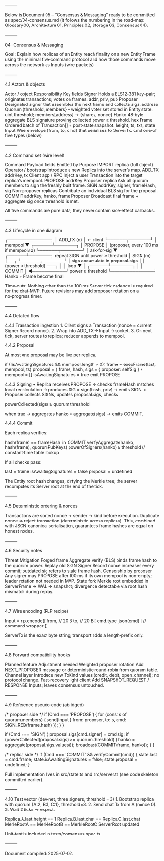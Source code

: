 ⸻

Below is Document 05 – “Consensus & Messaging” ready to be committed as
spec/04‑consensus.md (it follows the numbering in the road‑map: Glossary 00, Architecture 01, Principles 02, Storage 03, Consensus 04).

⸻

04 · Consensus & Messaging

Goal: Explain how replicas of an Entity reach finality on a new Entity Frame using the minimal five‑command protocol and how those commands move across the network as Inputs (wire packets).

⸻

4.1 Actors & objects

Actor / object	Responsibility	Key fields
Signer	Holds a BLS12‑381 key–pair; originates transactions; votes on frames.	addr, priv, pub
Proposer	Designated signer that assembles the next frame and collects sigs.	address
Quorum	{threshold, members} – weighted voter set stored in Entity state.	uint threshold; members[address] → {shares, nonce}
Hanko	48‑byte aggregate BLS signature proving collected power ≥ threshold.	hex
Frame	Ordered batch of Transaction[] + post‑state snapshot.	height, ts, txs, state
Input	Wire envelope {from, to, cmd} that serialises to ServerTx.	cmd one‑of five types (below)


⸻

4.2 Command set (wire level)

Command	Payload fields	Emitted by	Purpose
IMPORT	replica (full object)	Operator / bootstrap	Introduce a new Replica into the server’s map.
ADD_TX	addrKey, tx	Client app / RPC	Inject a user Transaction into the target replica’s mempool.
PROPOSE	addrKey	Proposer replica	Ask all quorum members to sign the freshly built frame.
SIGN	addrKey, signer, frameHash, sig	Non‑proposer replicas	Contribute an individual BLS sig for the proposal.
COMMIT	addrKey, hanko, frame	Proposer	Broadcast final frame + aggregate sig once threshold is met.

All five commands are pure data; they never contain side‑effect callbacks.

⸻

4.3 Lifecycle in one diagram

 ┌──────────────┐
 │  ADD_TX (n)  │   ← client
 └──────┬───────┘
        │ mempool
        ▼
 ┌──────┴───────┐
 │  PROPOSE     │   (proposer, every 100 ms if mempool≠∅)
 └──────┬───────┘
        │ ask‑for‑sig
        ▼
 ┌──────┴───────┐  repeat SIGN until power ≥ threshold
 │   SIGN (m)   │──┐
 └──────┬───────┘  │ sigs accumulate in proposal.sigs
        │          │
      (power < threshold)  ───┐
        │                     │ loop
        ▼                     │
 ┌──────┴───────┐             │
 │  COMMIT      │ ◄───────────┘ power ≥ threshold
 └──────────────┘   Hanko + Frame become final

Time‑outs: Nothing other than the 100 ms Server tick cadence is required for the chat‑MVP.  Future revisions may add proposer rotation on a no‑progress timer.

⸻

4.4 Detailed flow

4.4.1 Transaction ingestion
	1.	Client signs a Transaction (nonce = current Signer Record nonce).
	2.	Wrap into ADD_TX → Input → socket.
	3.	On next tick, server routes to replica; reducer appends to mempool.

4.4.2 Proposal

At most one proposal may be live per replica.

if (!isAwaitingSignatures && mempool.length > 0):
    frame     = execFrame(last, mempool, ts)
    proposal  = { frame, hash, sigs = { proposer: selfSig } }
    mempool   = []
    isAwaitingSignatures = true
    emit PROPOSE

4.4.3 Signing
	•	Replica receives PROPOSE
→ checks frameHash matches local recalculation
→ produces SIG = sign(hash, priv)
→ emits SIGN.
	•	Proposer collects SIGNs, updates proposal.sigs, checks

powerCollected(sigs) ≥ quorum.threshold

when true
→ aggregates hanko = aggregate(sigs)
→ emits COMMIT.

4.4.4 Commit

Each replica verifies:

  hash(frame) == frameHash_in_COMMIT
  verifyAggregate(hanko, hash(frame), quorumPubKeys)
  powerOfSigners(hanko) ≥ threshold          // constant‑time table lookup

If all checks pass:

last = frame
isAwaitingSignatures = false
proposal = undefined

The Entity root hash changes, dirtying the Merkle tree; the server recomputes its Server root at the end of the tick.

⸻

4.5 Deterministic ordering & nonces

Transactions are sorted nonce → sender → kind before execution.
Duplicate nonce ⇒ reject transaction (deterministic across replicas).
This, combined with JSON‑canonical serialisation, guarantees frame hashes are equal on honest nodes.

⸻

4.6 Security notes

Threat	Mitigation
Forged frame	Aggregate verify (BLS) binds frame hash to the quorum power.
Replay old SIGN	Signer Record nonce increases every commit; outdated sig refers to stale frame hash.
Censorship by proposer	Any signer may PROPOSE after 100 ms if its own mempool is non‑empty; leader rotation not needed in MVP.
State fork	Merkle root embedded in ServerFrame → WAL → snapshot; divergence detectable via root hash mismatch during replay.


⸻

4.7 Wire encoding (RLP recipe)

Input = rlp.encode([
  from,                   // 20 B
  to,                     // 20 B
  [ cmd.type, json(cmd) ] // command wrapper
])

ServerTx is the exact byte string; transport adds a length‑prefix only.

⸻

4.8 Forward compatibility hooks

Planned feature	Adjustment needed
Weighted proposer rotation	Add NEXT_PROPOSER message or deterministic round‑robin from quorum table.
Channel layer	Introduce new TxKind values (credit, debit, open_channel); no protocol change.
Fast‑recovery light client	Add SNAPSHOT_REQUEST / RESPONSE Inputs; leaves consensus untouched.


⸻

4.9 Reference pseudo‑code (abridged)

/* proposer side */
if (Cmd === 'PROPOSE') {
  for (const s of quorum.members) {
    send(Input { from: proposer, to: s, cmd: SIGN_REQ(frame.hash) });
  }
}

if (Cmd === 'SIGN') {
  proposal.sigs[cmd.signer] = cmd.sig;
  if (powerCollected(proposal.sigs) >= quorum.threshold) {
    hanko = aggregate(proposal.sigs.values());
    broadcast(COMMIT(frame, hanko));
  }
}

/* replica side */
if (Cmd === 'COMMIT' && verifyCommit(cmd)) {
  state.last = cmd.frame;
  state.isAwaitingSignatures = false;
  state.proposal = undefined;
}

Full implementation lives in src/state.ts and src/server.ts (see code skeleton committed earlier).

⸻

4.10 Test vector (dev‑net, three signers, threshold = 3)
	1.	Bootstrap replica with quorum {A:2, B:1, C:1}, threshold=3.
	2.	Send chat Tx from A (nonce 0).
	3.	Wait 2 ticks → expect:

Replica.A.last.height == 1
Replica.B.last.chat   == Replica.C.last.chat
MerleRootA == MerkleRootB == MerkleRootC
ServerRoot  updated

Unit‑test is included in tests/consensus.spec.ts.

⸻

Document compiled: 2025‑07‑02.
